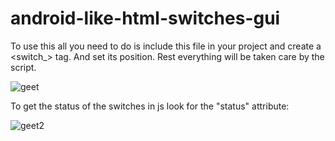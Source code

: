 # android-like-html-switches-gui

To use this all you need to do is include this file in your project and create a <switch_> tag. And set its position. 
Rest everything will be taken care by the script.

![geet](https://user-images.githubusercontent.com/20777854/46242118-093fc700-c3e2-11e8-8216-e271c6a7ecbe.png)

To get the status of the switches in js look for the "status" attribute:

![geet2](https://user-images.githubusercontent.com/20777854/46242199-58d2c280-c3e3-11e8-9fbb-7150186aad8a.png)
